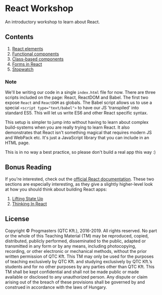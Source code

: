 # React Workshop

An introductory workshop to learn about React.

## Contents

1. [React elements](01-jsx)
2. [Functional components](02-components_and_props)
3. [Class-based components](03-classes_and_state)
4. [Forms in React](04-forms_and_lists)
5. [Stopwatch](05-exercise-stopwatch)

### Note

We'll be writing our code in a single `index.html` file for now. There are three scripts included on the page: React, 
ReactDOM and Babel. The first two expose `React` and `ReactDOM` as globals. The Babel script allows us to use a 
special `<script type="text/babel">` to have our JS 'transpiled' into standard ES5. This will let us write ES6 and other
React specific syntax.

This setup is simpler to jump into without having to learn about complex build-systems when you are really trying to 
learn React. It also demonstrates that React isn't something magical that requires modern JS and WebPack etc. It's just 
a JavaScript library that you can include in an HTML page.

This is in no way a best practice, so please don't build a real app this way :)

## Bonus Reading

If you're interested, check out the [official React documentation](https://reactjs.org/). 
These two sections are especially interesting, as they give a slightly higher-level look 
at how you should think about building React apps:

1. [Lifting State Up](https://reactjs.org/docs/lifting-state-up.html)
2. [Thinking In React](https://reactjs.org/docs/thinking-in-react.html)

## License

Copyright © Progmasters (QTC Kft.), 2016-2019.
All rights reserved. No part or the whole of this Teaching Material (TM) may be reproduced, copied, distributed, publicly performed, disseminated to the public, adapted or transmitted in any form or by any means, including photocopying, recording, or other electronic or mechanical methods, without the prior written permission of QTC Kft. This TM may only be used for the purposes of teaching exclusively by QTC Kft. and studying exclusively by QTC Kft.’s students and for no other purposes by any parties other than QTC Kft.
This TM shall be kept confidential and shall not be made public or made available or disclosed to any unauthorized person.
Any dispute or claim arising out of the breach of these provisions shall be governed by and construed in accordance with the laws of Hungary.
